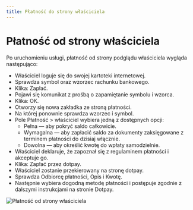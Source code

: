 ```yaml
---
title: Płatność do strony właściciela
---
```

# Płatność od strony właściciela

Po uruchomieniu usługi, płatność od strony podglądu właściciela wygląda następująco:

- Właściciel loguje się do swojej kartoteki internetowej.
- Sprawdza symbol oraz wzorzec rachunku bankowego.
- Klika: Zapłać.
- Pojawi się komunikat z prośbą o zapamiętanie symbolu i wzorca. 
- Klika: OK.
- Otworzy się nowa zakładka ze stroną płatności.
- Na której ponownie sprawdza wzorzec i symbol.
- Pole Płatność > właściciel wybiera jedną z dostępnych opcji:
  - Pełna — aby pokryć saldo całkowicie.
  - Wymagalna — aby zapłacić saldo za dokumenty zaksięgowane z terminem płatności do dzisiaj włącznie.
  - Dowolna — aby określić kwotę do wpłaty samodzielnie.
- Właściciel deklaruje, że zapoznał się z regulaminem płatności i akceptuje go.
- Klika: Zapłać przez dotpay.
- Właściciel zostanie przekierowany na stronę dotpay.
- Sprawdza Odbiorcę płatności, Opis i Kwotę.
- Następnie wybiera dogodną metodę płatności i postępuje zgodnie z dalszymi instrukcjami na stronie Dotpay.

![Płatność od strony właściciela](platnoscwlasciciel.gif)